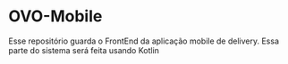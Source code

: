 # OVO-Mobile
Esse repositório guarda o FrontEnd da aplicação mobile de delivery. Essa parte do sistema será feita usando Kotlin

